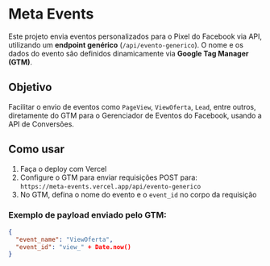 # Meta Events

Este projeto envia eventos personalizados para o Pixel do Facebook via API, utilizando um **endpoint genérico** (`/api/evento-generico`). O nome e os dados do evento são definidos dinamicamente via **Google Tag Manager (GTM)**.

## Objetivo

Facilitar o envio de eventos como `PageView`, `ViewOferta`, `Lead`, entre outros, diretamente do GTM para o Gerenciador de Eventos do Facebook, usando a API de Conversões.

## Como usar

1. Faça o deploy com Vercel
2. Configure o GTM para enviar requisições POST para:  
   `https://meta-events.vercel.app/api/evento-generico`
3. No GTM, defina o nome do evento e o `event_id` no corpo da requisição

### Exemplo de payload enviado pelo GTM:

```json
{
  "event_name": "ViewOferta",
  "event_id": "view_" + Date.now()
}

